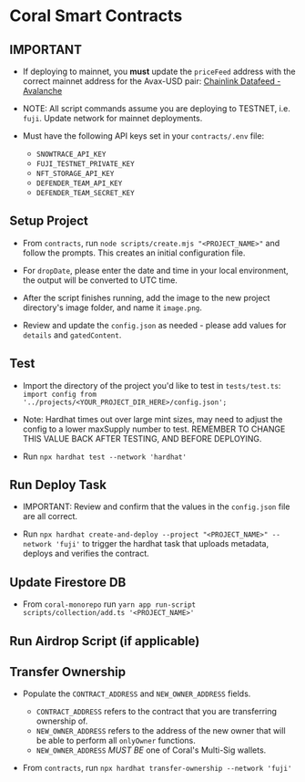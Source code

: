 # Coral Smart Contracts

## IMPORTANT

- If deploying to mainnet, you **must** update the `priceFeed` address with the correct mainnet address for the Avax-USD pair: [Chainlink Datafeed - Avalanche](https://docs.chain.link/docs/avalanche-price-feeds/)

- NOTE: All script commands assume you are deploying to TESTNET, i.e. `fuji`. Update network for mainnet deployments.

- Must have the following API keys set in your `contracts/.env` file:
  - `SNOWTRACE_API_KEY`
  - `FUJI_TESTNET_PRIVATE_KEY`
  - `NFT_STORAGE_API_KEY`
  - `DEFENDER_TEAM_API_KEY`
  - `DEFENDER_TEAM_SECRET_KEY`

## Setup Project

- From `contracts`, run `node scripts/create.mjs "<PROJECT_NAME>"` and follow the prompts. This creates an initial configuration file.

- For `dropDate`, please enter the date and time in your local environment, the output will be converted to UTC time.

- After the script finishes running, add the image to the new project directory's image folder, and name it `image.png`.

- Review and update the `config.json` as needed - please add values for `details` and `gatedContent`.

## Test

- Import the directory of the project you'd like to test in `tests/test.ts`: `import config from '../projects/<YOUR_PROJECT_DIR_HERE>/config.json';`

- Note: Hardhat times out over large mint sizes, may need to adjust the config to a lower maxSupply number to test. REMEMBER TO CHANGE THIS VALUE BACK AFTER TESTING, AND BEFORE DEPLOYING.

- Run `npx hardhat test --network 'hardhat'`

## Run Deploy Task

- IMPORTANT: Review and confirm that the values in the `config.json` file are all correct.

- Run `npx hardhat create-and-deploy --project "<PROJECT_NAME>" --network 'fuji'` to trigger the hardhat task that uploads metadata, deploys and verifies the contract.

## Update Firestore DB

- From `coral-monorepo` run `yarn app run-script scripts/collection/add.ts '<PROJECT_NAME>'`

## Run Airdrop Script (if applicable)

## Transfer Ownership

- Populate the `CONTRACT_ADDRESS` and `NEW_OWNER_ADDRESS` fields.

  - `CONTRACT_ADDRESS` refers to the contract that you are transferring ownership of.
  - `NEW_OWNER_ADDRESS` refers to the address of the new owner that will be able to perform all `onlyOwner` functions.
  - `NEW_OWNER_ADDRESS` _MUST BE_ one of Coral's Multi-Sig wallets.

- From `contracts`, run `npx hardhat transfer-ownership --network 'fuji'`
